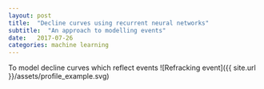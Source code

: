 ```yaml
---
layout: post
title:  "Decline curves using recurrent neural networks"
subtitle:  "An approach to modelling events"
date:   2017-07-26
categories: machine learning
---
```


To model decline curves which reflect events
![Refracking event]({{ site.url }}/assets/profile_example.svg)
